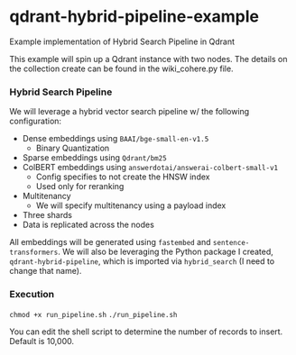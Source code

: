 # qdrant-hybrid-pipeline-example
Example implementation of Hybrid Search Pipeline in Qdrant

This example will spin up a Qdrant instance with two nodes. The details on the collection create can be found in the wiki_cohere.py file.

### Hybrid Search Pipeline

We will leverage a hybrid vector search pipeline w/ the following configuration:

- Dense embeddings using `BAAI/bge-small-en-v1.5`
  - Binary Quantization
- Sparse embeddings using `Qdrant/bm25`
- ColBERT embeddings using `answerdotai/answerai-colbert-small-v1`
  - Config specifies to not create the HNSW index
  - Used only for reranking
- Multitenancy
  - We will specify multitenancy using a payload index
- Three shards
- Data is replicated across the nodes

All embeddings will be generated using `fastembed` and `sentence-transformers`. We will also be leveraging the Python package I created, `qdrant-hybrid-pipeline`, which is imported via `hybrid_search` (I need to change that name).

### Execution

`chmod +x run_pipeline.sh`
`./run_pipeline.sh`

You can edit the shell script to determine the number of records to insert. Default is 10,000. 
